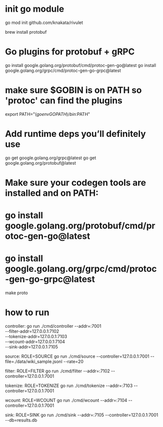 # init go module
go mod init github.com/knakata/rivulet

brew install protobuf

# Go plugins for protobuf + gRPC
go install google.golang.org/protobuf/cmd/protoc-gen-go@latest
go install google.golang.org/grpc/cmd/protoc-gen-go-grpc@latest

# make sure $GOBIN is on PATH so 'protoc' can find the plugins
export PATH="$(go env GOPATH)/bin:$PATH"

# Add runtime deps you’ll definitely use
go get google.golang.org/grpc@latest
go get google.golang.org/protobuf@latest

# Make sure your codegen tools are installed and on PATH:
# go install google.golang.org/protobuf/cmd/protoc-gen-go@latest
# go install google.golang.org/grpc/cmd/protoc-gen-go-grpc@latest

make proto


# how to run
controller:
go run ./cmd/controller --addr=:7001 \
--filter-addr=127.0.0.1:7102 \
--tokenize-addr=127.0.0.1:7103 \
--wcount-addr=127.0.0.1:7104 \
--sink-addr=127.0.0.1:7105

source:
ROLE=SOURCE go run ./cmd/source --controller=127.0.0.1:7001 --file=./data/wiki_sample.jsonl --rate=20

filter:
ROLE=FILTER go run ./cmd/filter --addr=:7102 --controller=127.0.0.1:7001

tokenize:
ROLE=TOKENIZE go run ./cmd/tokenize --addr=:7103 --controller=127.0.0.1:7001

wcount:
ROLE=WCOUNT go run ./cmd/wcount   --addr=:7104 --controller=127.0.0.1:7001

sink:
ROLE=SINK go run ./cmd/sink --addr=:7105 --controller=127.0.0.1:7001 --db=results.db
